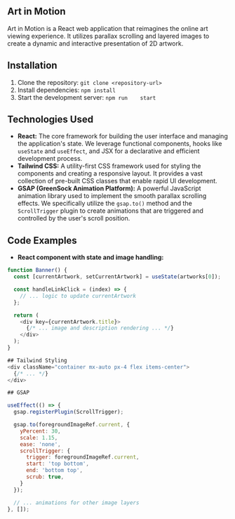 ## Art in Motion

Art in Motion is a React web application that reimagines the online art viewing experience. It utilizes parallax scrolling and layered images to create a dynamic and interactive presentation of 2D artwork. 

## Installation

1. Clone the repository: `git clone <repository-url>`
2. Install dependencies: `npm install`
3. Start the development server: `npm run   
 start`
 
## Technologies Used

* **React:**  The core framework for building the user interface and managing the application's state. We leverage functional components, hooks like `useState` and `useEffect`, and JSX for a declarative and efficient development process.
* **Tailwind CSS:** A utility-first CSS framework used for styling the components and creating a responsive layout. It provides a vast collection of pre-built CSS classes that enable rapid UI development.
* **GSAP (GreenSock Animation Platform):** A powerful JavaScript animation library used to implement the smooth parallax scrolling effects. We specifically utilize the `gsap.to()` method and the `ScrollTrigger` plugin to create animations that are triggered and controlled by the user's scroll position.



## Code Examples

* **React component with state and image handling:**

```javascript
function Banner() {
  const [currentArtwork, setCurrentArtwork] = useState(artworks[0]);

  const handleLinkClick = (index) => {
    // ... logic to update currentArtwork
  };

  return (
    <div key={currentArtwork.title}>
      {/* ... image and description rendering ... */}
    </div>
  );
}

## Tailwind Styling
<div className="container mx-auto px-4 flex items-center">
  {/* ... */}
</div>

## GSAP

useEffect(() => {
  gsap.registerPlugin(ScrollTrigger);

  gsap.to(foregroundImageRef.current, {
    yPercent: 30, 
    scale: 1.15,
    ease: 'none', 
    scrollTrigger: {
      trigger: foregroundImageRef.current, 
      start: 'top bottom', 
      end: 'bottom top', 
      scrub: true, 
    }
  });

  // ... animations for other image layers
}, []);
